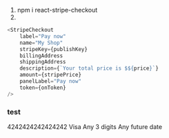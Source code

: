 1) npm i react-stripe-checkout
2) 
```js
<StripeCheckout
    label="Pay now"
    name="My Shop"
    stripeKey={publishKey}
    billingAddress
    shippingAddress
    description={`Your total price is $${price}`}
    amount={stripePrice}
    panelLabel="Pay now"
    token={onToken}
/>
```

### test
4242424242424242	Visa	Any 3 digits	Any future date
